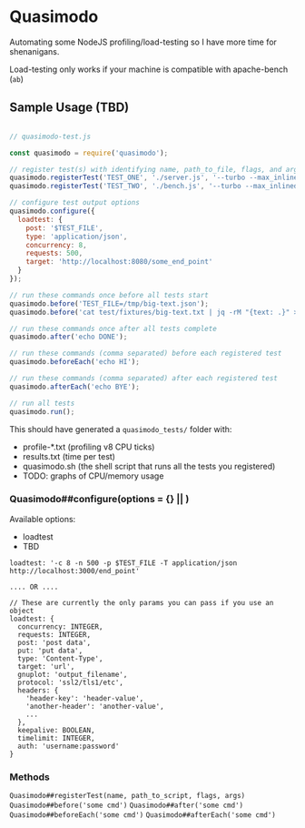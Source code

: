 # Quasimodo

Automating some NodeJS profiling/load-testing so I have more time for shenanigans.

Load-testing only works if your machine is compatible with apache-bench (`ab`)

## Sample Usage (TBD)

```js

// quasimodo-test.js

const quasimodo = require('quasimodo');

// register test(s) with identifying name, path_to_file, flags, and args
quasimodo.registerTest('TEST_ONE', './server.js', '--turbo --max_inlined_source_size=700');
quasimodo.registerTest('TEST_TWO', './bench.js', '--turbo --max_inlined_source_size=700');

// configure test output options
quasimodo.configure({
  loadtest: {
    post: '$TEST_FILE',
    type: 'application/json',
    concurrency: 8,
    requests: 500,
    target: 'http://localhost:8080/some_end_point'
  }
});

// run these commands once before all tests start
quasimodo.before('TEST_FILE=/tmp/big-text.json');
quasimodo.before('cat test/fixtures/big-text.txt | jq -rM "{text: .}" > $TEST_FILE');

// run these commands once after all tests complete
quasimodo.after('echo DONE');

// run these commands (comma separated) before each registered test
quasimodo.beforeEach('echo HI');

// run these commands (comma separated) after each registered test
quasimodo.afterEach('echo BYE');

// run all tests
quasimodo.run();
```

This should have generated a `quasimodo_tests/` folder with:
- profile-*.txt (profiling v8 CPU ticks)
- results.txt (time per test)
- quasimodo.sh (the shell script that runs all the tests you registered)
- TODO: graphs of CPU/memory usage

### Quasimodo##configure(options = {} || )

Available options:

- loadtest
- TBD

```
loadtest: '-c 8 -n 500 -p $TEST_FILE -T application/json http://localhost:3000/end_point'

.... OR ....

// These are currently the only params you can pass if you use an object
loadtest: {
  concurrency: INTEGER,
  requests: INTEGER,
  post: 'post data',
  put: 'put data',
  type: 'Content-Type',
  target: 'url',
  gnuplot: 'output_filename',
  protocol: 'ssl2/tls1/etc',
  headers: {
    'header-key': 'header-value',
    'another-header': 'another-value',
    ...
  },
  keepalive: BOOLEAN,
  timelimit: INTEGER,
  auth: 'username:password'
}

```

### Methods

`Quasimodo##registerTest(name, path_to_script, flags, args)`
`Quasimodo##before('some cmd')`
`Quasimodo##after('some cmd')`
`Quasimodo##beforeEach('some cmd')`
`Quasimodo##afterEach('some cmd')`
